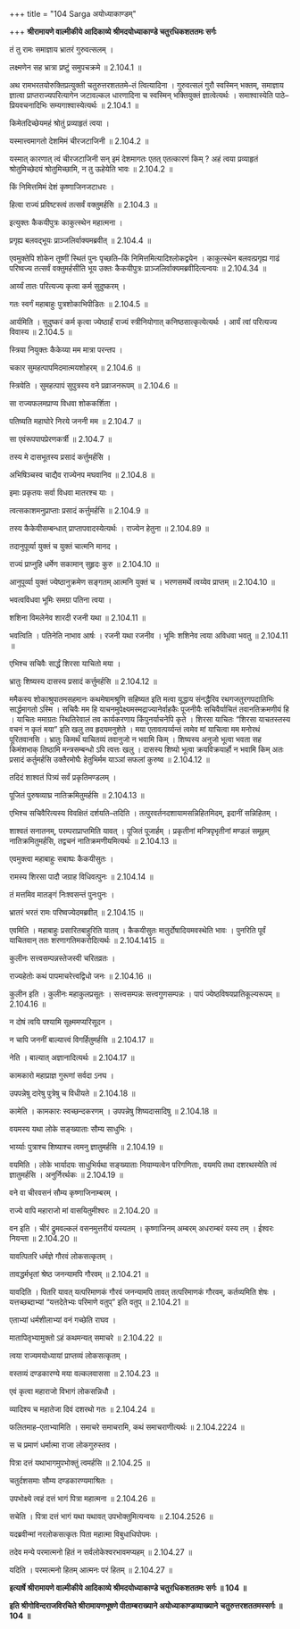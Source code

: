 +++
title = "104 Sarga अयोध्याकाण्डम्"

+++
**श्रीरामायणे वाल्मीकीये आदिकाव्ये श्रीमदयोध्याकाण्डे चतुरधिकशततमः सर्गः**

तं तु रामः समाज्ञाय भ्रातरं गुरुवत्सलम् ।

लक्ष्मणेन सह भ्रात्रा प्रष्टुं समुपचक्रमे ॥ 2.104.1 ॥

अथ रामभरतयोरुक्तिप्रत्युक्ती चतुरुत्तरशततमे–तं त्वित्यादिना । गुरुवत्सलं गुरौ स्वस्मिन् भक्तम्, समाज्ञाय ज्ञात्वा प्राप्तराज्यपरित्यागेन जटावल्कल धारणादिना च स्वस्मिन् भक्तियुक्तं ज्ञात्वेत्यर्थः । समाश्वास्येति पाठे–प्रियवचनादिभिः सम्यगाश्वास्येत्यर्थः ॥ 2.104.1 ॥

किमेतदिच्छेयमहं श्रोतुं प्रव्याहृतं त्वया ।

यस्मात्त्वमागतो देशमिमं चीरजटाजिनी ॥ 2.104.2 ॥

यस्मात् कारणात् त्वं चीरजटाजिनी सन् इमं देशमागतः एतत् एतत्कारणं किम् ? अहं त्वया प्रव्याहृतं श्रोतुमिच्छेदयं श्रोतुमिच्छामि, न तु ऊहेयेति भावः ॥ 2.104.2 ॥

किं निमित्तमिमं देशं कृष्णाजिनजटाधरः ।

हित्वा राज्यं प्रविष्टस्त्वं तत्सर्वं वक्तुमर्हसि ॥ 2.104.3 ॥

इत्युक्तः कैकयीपुत्रः काकुत्स्थेन महात्मना ।

प्रगृह्य बलवद्भूयः प्राञ्जलिर्वाक्यमब्रवीत् ॥ 2.104.4 ॥

एवमुक्तेपि शोकेन तूष्णीं स्थितं पुनः पृच्छति–किं निमित्तमित्यादिश्लोकद्वयेन । काकुत्स्थेन बलवत्प्रगृह्य गाढं परिष्वज्य तत्सर्वं वक्तुमर्हसीति भूय उक्तः कैकयीपुत्रः प्राञ्जलिर्वाक्यमब्रवीदित्यन्वयः ॥ 2.104.34 ॥

आर्य्यं तातः परित्यज्य कृत्वा कर्म सुदुष्करम् ।

गतः स्वर्गं महाबाहुः पुत्रशोकाभिपीडितः ॥ 2.104.5 ॥

आर्यमिति । सुदुष्करं कर्म कृत्वा ज्येष्ठार्हं राज्यं स्त्रीनियोगात् कनिष्ठसात्कृत्येत्यर्थः । आर्यं त्वां परित्यज्य विवास्य ॥ 2.104.5 ॥

स्त्रिया नियुक्तः कैकेय्या मम मात्रा परन्तप ।

चकार सुमहत्पापमिदमात्मयशोहरम् ॥ 2.104.6 ॥

स्त्रियेति । सुमहत्पापं सुपुत्रस्य वने प्रव्राजनरूपम् ॥ 2.104.6 ॥

सा राज्यफलमप्राप्य विधवा शोककर्शिता ।

पतिष्यति महाघोरे निरये जननी मम ॥ 2.104.7 ॥

सा एवंरूपपापप्रेरणकर्त्री ॥ 2.104.7 ॥

तस्य मे दासभूतस्य प्रसादं कर्त्तुमर्हसि ।

अभिषिञ्चस्व चाद्यैव राज्येनप मघवानिव ॥ 2.104.8 ॥

इमाः प्रकृतयः सर्वा विधवा मातरश्च याः ।

त्वत्सकाशमनुप्राप्ताः प्रसादं कर्त्तुमर्हसि ॥ 2.104.9 ॥

तस्य कैकेयीसम्बन्धात् प्राप्तापवादस्येत्यर्थः । राज्येन हेतुना ॥ 2.104.89 ॥

तदानुपूर्व्या युक्तं च युक्तं चात्मनि मानद ।

राज्यं प्राप्नुहि धर्मेण सकामान् सुहृदः कुरु ॥ 2.104.10 ॥

आनुपूर्व्या युक्तं ज्येष्ठानुक्रमेण सङ्गतम् आत्मनि युक्तं च । भरणसमर्थे त्वय्येव प्राप्तम् ॥ 2.104.10 ॥

भवत्वविधवा भूमिः समग्रा पतिना त्वया ।

शशिना विमलेनेव शारदी रजनी यथा ॥ 2.104.11 ॥

भवत्विति । पतिनेति नाभाव आर्षः । रजनी यथा रजनीव । भूमिः शशिनेव त्वया अविधवा भवतु ॥ 2.104.11 ॥

एभिश्च सचिवैः सार्द्धं शिरसा याचितो मया ।

भ्रातुः शिष्यस्य दासस्य प्रसादं कर्त्तुमर्हसि ॥ 2.104.12 ॥

ममैकस्य शोकाश्रुपातमसहमानः कथमेषामश्रूणि सहिष्यत इति मत्वा युद्धाय संनद्धैरिव रथगजतुरगपदातिभिः सार्द्धमागतो ऽस्मि । सचिवैः मम हि याचनमुपेक्ष्यमस्मद्राज्यानेर्वाहकैः पूजनीयैः सचिवैर्याचितं तवानतिक्रमणीयं हि । याचितः ममाग्रतः स्थितिरेवालं तव कार्यकरणाय किंपुनर्याचनेपि कृते । शिरसा याचितः “शिरसा याचतस्तस्य वचनं न कृतं मया” इति खलु तव हृदयमनुशेते । मया एतावत्पर्य्यन्तं त्वमेव मां याचित्वा मम मनोरथं पूरितवानसि । भ्रातुः किमर्थं याचितव्यं तवानुजो न भवामि किम् । शिष्यस्य अनुजो भूत्वा भवता सह किमंशभाक् तिष्ठामि मन्त्रसम्बन्धो ऽपि त्वत्तः खलु । दासस्य शिष्यो भूत्वा क्रयविक्रयार्हो न भवामि किम् अतः प्रसादं कर्तुमर्हसि उक्तैरमोघैः हेतुभिर्मम याञ्ञां सफलां कुरुष्व ॥ 2.104.12 ॥

तदिदं शाश्वतं पित्र्यं सर्वं प्रकृतिमण्डलम् ।

पूजितं पुरुषव्याघ्र नातिक्रमितुमर्हसि ॥ 2.104.13 ॥

एभिश्च सचिवैरित्यस्य विवक्षितं दर्शयति–तदिति । तत्पुरवर्तनदशायामसन्निहितमिदम्, इदानीं सन्निहितम् ।

शाश्वतं सनातनम्, परम्पराप्राप्तमिति यावत् । पूजितं पूजार्हम् । प्रकृतीनां मन्त्रिपृभृतीनां मण्डलं समूहम् नातिक्रमितुमर्हसि, तद्वचनं नातिक्रमणीयमित्यर्थः ॥ 2.104.13 ॥

एवमुक्त्वा महाबाहुः सबाष्पः कैकयीसुतः ।

रामस्य शिरसा पादौ जग्राह विधिवत्पुनः ॥ 2.104.14 ॥

तं मत्तमिव मातङ्गं निःश्वसन्तं पुनःपुनः ।

भ्रातरं भरतं रामः परिष्वज्येदमब्रवीत् ॥ 2.104.15 ॥

एवमिति । महाबाहुः प्रसारितबाहुरिति यातव् । कैकयीसुतः मातुर्दोषादियमवस्थेति भावः । पुनरिति पूर्वं याचितवान् ततः शरणागतिमकरोदित्यर्थः ॥ 2.104.1415 ॥

कुलीनः सत्त्वसम्पन्नस्तेजस्वी चरितव्रतः ।

राज्यहेतोः कथं पापमाचरेत्त्वद्विधो जनः ॥ 2.104.16 ॥

कुलीन इति । कुलीनः महाकुलप्रसूतः । सत्त्वसम्पन्नः सत्त्वगुणसम्पन्नः । पापं ज्येष्ठविषयप्रातिकूल्यरूपम् ॥ 2.104.16 ॥

न दोषं त्वयि पश्यामि सूक्ष्ममप्यरिसूदन ।

न चापि जननीं बाल्यात्त्वं विगर्हितुमर्हसि ॥ 2.104.17 ॥

नेति । बाल्यात् अज्ञानादित्यर्थः ॥ 2.104.17 ॥

कामकारो महाप्राज्ञ गुरूणां सर्वदा ऽनघ ।

उपपन्नेषु दारेषु पुत्रेषु च विधीयते ॥ 2.104.18 ॥

कामेति । कामकारः स्वच्छन्दकरणम् । उपपन्नेषु शिष्यदासादिषु ॥ 2.104.18 ॥

वयमस्य यथा लोके सङ्ख्याताः सौम्य साधुभिः ।

भार्य्याः पुत्राश्च शिष्याश्च त्वमनु ज्ञातुमर्हसि ॥ 2.104.19 ॥

वयमिति । लोके भार्यादयः साधुभिर्यथा सङ्ख्याताः नियाम्यत्वेन परिगणिताः, वयमपि तथा दशरथस्येति त्वं ज्ञातुमर्हसि । अनुर्निरर्थकः ॥ 2.104.19 ॥

वने वा चीरवसनं सौम्य कृष्णाजिनाम्बरम् ।

राज्ये वापि महाराजो मां वासयितुमीश्वरः ॥ 2.104.20 ॥

वन इति । चीरं द्रुमवल्कलं वसनमुत्तरीयं यस्यतम् । कृष्णाजिनम् अम्बरम् अधराम्बरं यस्य तम् । ईश्वरः नियन्ता ॥ 2.104.20 ॥

यावत्पितरि धर्मज्ञे गौरवं लोकसत्कृतम् ।

तावद्धर्मभृतां श्रेष्ठ जनन्यामपि गौरवम् ॥ 2.104.21 ॥

यावदिति । पितरि यावत् यत्परिमाणकं गौरवं जनन्यामपि तावत् तत्परिमाणकं गौरवम्, कर्तव्यमिति शेषः । यत्तच्छब्दाभ्यां “यत्तदेतेभ्यः परिमाणे वतुप्” इति वतुप् ॥ 2.104.21 ॥

एताभ्यां धर्मशीलाभ्यां वनं गच्छेति राघव ।

मातापितृभ्यामुक्तो ऽहं कथमन्यत् समाचरे ॥ 2.104.22 ॥

त्वया राज्यमयोध्यायां प्राप्तव्यं लोकसत्कृतम् ।

वस्तव्यं दण्डकारण्ये मया वल्कलवाससा ॥ 2.104.23 ॥

एवं कृत्वा महाराजो विभागं लोकसन्निधौ ।

व्यादिश्य च महातेजा दिवं दशरथो गतः ॥ 2.104.24 ॥

फलितमाह–एताभ्यामिति । समाचरे समाचरामि, कथं समाचराणीत्यर्थः ॥ 2.104.2224 ॥

स च प्रमाणं धर्मात्मा राजा लोकगुरुस्तव ।

पित्रा दत्तं यथाभागमुपभोक्तुं त्वमर्हसि ॥ 2.104.25 ॥

चतुर्दशसमाः सौम्य दण्डकारण्यमाश्रितः ।

उपभोक्ष्ये त्वहं दत्तं भागं पित्रा महात्मना ॥ 2.104.26 ॥

सचेति । पित्रा दत्तं भागं यथा यथावत् उपभोक्तुमित्यन्वयः ॥ 2.104.2526 ॥

यदब्रवीन्मां नरलोकसत्कृतः पिता महात्मा विबुधाधिपोपमः ।

तदेव मन्ये परमात्मनो हितं न सर्वलोकेश्वरभावमप्यहम् ॥ 2.104.27 ॥

यदिति । परमात्मनो हितम् आत्मनः परं हितम् ॥ 2.104.27 ॥

**इत्यार्षे श्रीरामायणे वाल्मीकीये आदिकाव्ये श्रीमदयोध्याकाण्डे चतुरधिकशततमः सर्गः ॥ 104 ॥**

**इति श्रीगोविन्दराजविरचिते श्रीरामायणभूषणे पीताम्बराख्याने अयोध्याकाण्डव्याख्याने** **चतुरुत्तरशततमस्सर्गः ॥ 104 ॥**
